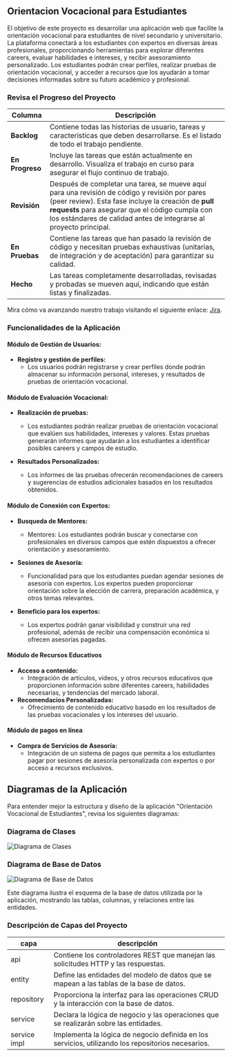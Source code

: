 ## Orientacion Vocacional para Estudiantes


El objetivo de este proyecto es desarrollar una aplicación web que facilite la orientación
vocacional para estudiantes de nivel secundario y universitario. La plataforma conectará a
los estudiantes con expertos en diversas áreas profesionales, proporcionando
herramientas para explorar diferentes careers, evaluar habilidades e intereses, y recibir
asesoramiento personalizado. Los estudiantes podrán crear perfiles, realizar pruebas de
orientación vocacional, y acceder a recursos que los ayudarán a tomar decisiones
informadas sobre su futuro académico y profesional.


### Revisa el Progreso del Proyecto

| **Columna**       | **Descripción**                                                                                                                                    |
|-------------------|----------------------------------------------------------------------------------------------------------------------------------------------------|
| **Backlog**       | Contiene todas las historias de usuario, tareas y características que deben desarrollarse. Es el listado de todo el trabajo pendiente.              |
| **En Progreso**   | Incluye las tareas que están actualmente en desarrollo. Visualiza el trabajo en curso para asegurar el flujo continuo de trabajo.                   |
| **Revisión**      | Después de completar una tarea, se mueve aquí para una revisión de código y revisión por pares (peer review). Esta fase incluye la creación de **pull requests** para asegurar que el código cumpla con los estándares de calidad antes de integrarse al proyecto principal. |
| **En Pruebas**    | Contiene las tareas que han pasado la revisión de código y necesitan pruebas exhaustivas (unitarias, de integración y de aceptación) para garantizar su calidad. |
| **Hecho**         | Las tareas completamente desarrolladas, revisadas y probadas se mueven aquí, indicando que están listas y finalizadas.                               |

Mira cómo va avanzando nuestro trabajo visitando el siguiente enlace: [Jira](https://insog2.atlassian.net/jira/software/projects/OVT/boards/34/backlog?atlOrigin=eyJpIjoiMzQ5OWMwN2JmZGY2NGNkN2IyMjEwMjc0MTlkMGUwMTciLCJwIjoiaiJ9).


### Funcionalidades de la Aplicación

#### **Módulo de Gestión de Usuarios:**

- **Registro y gestión de perfiles:**
    - Los usuarios podrán registrarse y crear
      perfiles donde podrán almacenar su información personal, intereses, y
      resultados de pruebas de orientación vocacional.

#### **Módulo de Evaluación Vocacional:**

- **Realización de pruebas:**
    - Los estudiantes podrán realizar pruebas de
      orientación vocacional que evalúen sus habilidades, intereses y valores.
      Estas pruebas generarán informes que ayudarán a los estudiantes a
      identificar posibles careers y campos de estudio.

- **Resultados Personalizados:**
    - Los informes de las pruebas ofrecerán
      recomendaciones de careers y sugerencias de estudios adicionales
      basados en los resultados obtenidos.

#### **Módulo de Conexión con Expertos:**

- **Busqueda de Mentores:**
    - Mentores: Los estudiantes podrán buscar y conectarse con
      profesionales en diversos campos que estén dispuestos a ofrecer
      orientación y asesoramiento.

- **Sesiones de Asesoría:**
    - Funcionalidad para que los estudiantes puedan
      agendar sesiones de asesoría con expertos. Los expertos pueden
      proporcionar orientación sobre la elección de carrera, preparación
      académica, y otros temas relevantes.

- **Beneficio para los expertos:**
    - Los expertos podrán ganar visibilidad y
      construir una red profesional, además de recibir una compensación
      económica si ofrecen asesorías pagadas.

#### **Módulo de Recursos Educativos**

- **Acceso a contenido:**
    - Integración de artículos, videos, y otros recursos
      educativos que proporcionen información sobre diferentes careers,
      habilidades necesarias, y tendencias del mercado laboral.
- **Recomendacios Personalizadas:**
    - Ofrecimiento de contenido
      educativo basado en los resultados de las pruebas vocacionales y los
      intereses del usuario.

#### **Módulo de pagos en línea**

- **Compra de Servicios de Asesoría:**
    - Integración de un sistema de pagos
      que permita a los estudiantes pagar por sesiones de asesoría
      personalizada con expertos o por acceso a recursos exclusivos.

## Diagramas de la Aplicación

Para entender mejor la estructura y diseño de la aplicación "Orientación Vocacional de Estudiantes", revisa los siguientes diagramas:

### Diagrama de Clases

![Diagrama de Clases]()


### Diagrama de Base de Datos

![Diagrama de Base de Datos]()

Este diagrama ilustra el esquema de la base de datos utilizada por la aplicación, mostrando las tablas, columnas, y relaciones entre las entidades.

### Descripción de Capas del Proyecto

| capa        | descripción                                                                                  |
|-------------|----------------------------------------------------------------------------------------------|
| api         | Contiene los controladores REST que manejan las solicitudes HTTP y las respuestas.            |
| entity      | Define las entidades del modelo de datos que se mapean a las tablas de la base de datos.      |
| repository  | Proporciona la interfaz para las operaciones CRUD y la interacción con la base de datos.      |
| service     | Declara la lógica de negocio y las operaciones que se realizarán sobre las entidades.         |
| service impl| Implementa la lógica de negocio definida en los servicios, utilizando los repositorios necesarios. |
